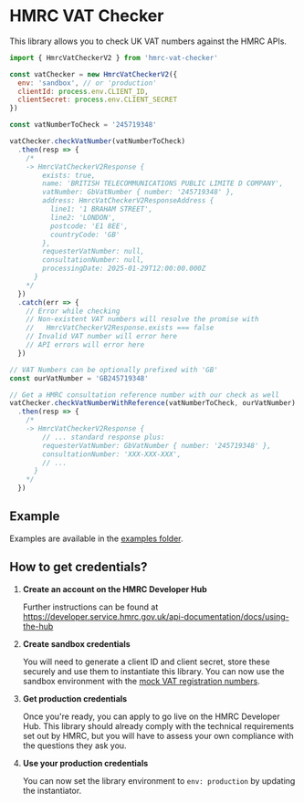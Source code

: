 # HMRC VAT Checker

This library allows you to check UK VAT numbers against the HMRC APIs.

```js
import { HmrcVatCheckerV2 } from 'hmrc-vat-checker'

const vatChecker = new HmrcVatCheckerV2({
  env: 'sandbox', // or 'production'
  clientId: process.env.CLIENT_ID,
  clientSecret: process.env.CLIENT_SECRET
})

const vatNumberToCheck = '245719348'

vatChecker.checkVatNumber(vatNumberToCheck)
  .then(resp => {
    /*
    -> HmrcVatCheckerV2Response {
        exists: true,
        name: 'BRITISH TELECOMMUNICATIONS PUBLIC LIMITE D COMPANY',
        vatNumber: GbVatNumber { number: '245719348' },
        address: HmrcVatCheckerV2ResponseAddress {
          line1: '1 BRAHAM STREET',
          line2: 'LONDON',
          postcode: 'E1 8EE',
          countryCode: 'GB'
        },
        requesterVatNumber: null,
        consultationNumber: null,
        processingDate: 2025-01-29T12:00:00.000Z
      }
    */
  })
  .catch(err => {
    // Error while checking
    // Non-existent VAT numbers will resolve the promise with
    //   HmrcVatCheckerV2Response.exists === false
    // Invalid VAT number will error here
    // API errors will error here
  })

// VAT Numbers can be optionally prefixed with 'GB'
const ourVatNumber = 'GB245719348'

// Get a HMRC consultation reference number with our check as well
vatChecker.checkVatNumberWithReference(vatNumberToCheck, ourVatNumber)
  .then(resp => {
    /*
    -> HmrcVatCheckerV2Response {
        // ... standard response plus:
        requesterVatNumber: GbVatNumber { number: '245719348' },
        consultationNumber: 'XXX-XXX-XXX',
        // ...
      }
    */
  })
```

## Example

Examples are available in the [examples folder](https://github.com/ConnorMcF/node-hmrc-vat-checker/tree/master/examples).

## How to get credentials?

1) **Create an account on the HMRC Developer Hub**
   
   Further instructions can be found at https://developer.service.hmrc.gov.uk/api-documentation/docs/using-the-hub

2) **Create sandbox credentials**

   You will need to generate a client ID and client secret, store these securely and use them to instantiate this library. You can now use the sandbox environment with the [mock VAT registration numbers](https://github.com/hmrc/vat-registered-companies-api/tree/main/public/api/conf/1.0/test-data).

3) **Get production credentials**

   Once you're ready, you can apply to go live on the HMRC Developer Hub. This library should already comply with the technical requirements set out by HMRC, but you will have to assess your own compliance with the questions they ask you.

4) **Use your production credentials**

   You can now set the library environment to `env: production` by updating the instantiator.